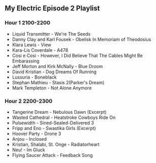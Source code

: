 ## My Electric Episode 2 Playlist

### Hour 1 2100-2200
* Liquid Transmitter - We're The Seeds
* Danny Clay and Karl Fousek - Obelisk In Memoriam of Theodosius
* Klara Lewis - View
* Kara-Lis Coverdale - A478
* Cosi e Cosi - However, I Did Believe That The Cables Might Be Embarassing
* Jeff Morton and Kirk McNally - Blue Droom
* David Kristian - Dog Dreams Of Running
* Lussuria - Boneblack
* Stephan Mathieu - Stasis 2(Parker's Dream)
* Mark Templeton - Not Alone Anymore

### Hour 2 2200-2300
* Tangerine Dream - Nebulous Dawn (Excerpt)
* Wasted Cathedral - Heatstroke Cowboys Ride On
* Pulsewidth - Sined-Sealed-Delivered 3
* Fripp and Eno - Swastika Girls (Excerpt)
* Hoover Party - Drone 3
* Anjou - Inclosed
* Kristian, Shalabi, St. Onge - Radiatorheart
* Neu! - Im Gluck
* Flying Saucer Attack - Feedback Song
